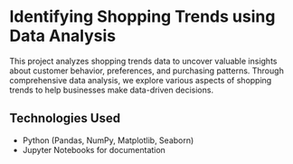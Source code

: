 
# Identifying Shopping Trends using Data Analysis

This project analyzes shopping trends data to uncover valuable insights about customer behavior, preferences, and purchasing patterns. Through comprehensive data analysis, we explore various aspects of shopping trends to help businesses make data-driven decisions.

## Technologies Used

- Python (Pandas, NumPy, Matplotlib, Seaborn)
- Jupyter Notebooks for documentation


